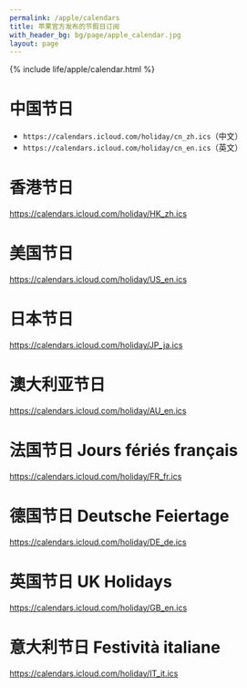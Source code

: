 ```yaml
---
permalink: /apple/calendars   
title: 苹果官方发布的节假日订阅  
with_header_bg: bg/page/apple_calendar.jpg  
layout: page
---
```


{% include life/apple/calendar.html %}

# 中国节日

* `https://calendars.icloud.com/holiday/cn_zh.ics`（中文）
* `https://calendars.icloud.com/holiday/cn_en.ics`（英文）

# 香港节日

https://calendars.icloud.com/holiday/HK_zh.ics

# 美国节日

https://calendars.icloud.com/holiday/US_en.ics

# 日本节日

https://calendars.icloud.com/holiday/JP_ja.ics

# 澳大利亚节日

https://calendars.icloud.com/holiday/AU_en.ics

# 法国节日 Jours fériés français

https://calendars.icloud.com/holiday/FR_fr.ics

# 德国节日 Deutsche Feiertage

https://calendars.icloud.com/holiday/DE_de.ics

# 英国节日 UK Holidays

https://calendars.icloud.com/holiday/GB_en.ics

# 意大利节日 Festività italiane

https://calendars.icloud.com/holiday/IT_it.ics


